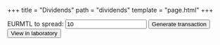 +++
title = "Dividends"
path = "dividends"
template = "page.html"
+++
<script src="/js/shareholders.js" defer></script>
<script src="/js/dividends.js" defer></script>

<label for="dividends-amount">EURMTL to spread: </label>
<input type="text" id="dividends-amount" name="dividends-amount" value="10"/>
<button id="dividend-gen" class="btn success">Generate transaction</button>
<button id="view-laboratory" class="btn success">View in laboratory</button>

<div id="dividend-tx"></div>

<script>
  window.onload = function(){ drawDividends(); };
</script>
